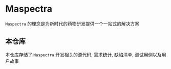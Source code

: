 # Maspectra

`Maspectra` 的理念是为新时代的药物研发提供一个一站式的解决方案

## 本仓库

本仓库存储了 `Maspectra` 开发相关的源代码, 需求统计, 缺陷清单, 测试用例以及用户故事
